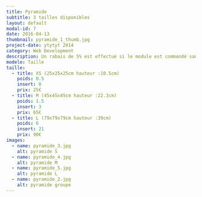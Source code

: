 ```yaml
---
title: Pyramide
subtitle: 3 tailles disponibles
layout: default
modal-id: 7
date: 2016-04-13
thumbnail: pyramide_1_thumb.jpg
project-date: ytytyt 2014
category: Web Development
description: Un rabais de 5% est effectué si le module est commandé sans inserts.
modele: Taille
taille:
  - title: XS (25x25x25cm hauteur :10.5cm)
    poids: 0.5
    insert: 0
    prix: 25€
  - title: M (45x45x45cm hauteur :22.3cm)
    poids: 1.5
    insert: 3
    prix: 65€
  - title: L (79x79x79cm hauteur :39cm)
    poids: 6
    insert: 21
    prix: 90€
images:
  - name: pyramide_3.jpg
    alt: pyramide S
  - name: pyramide_4.jpg
    alt: pyramide M
  - name: pyramide_5.jpg
    alt: pyramide L
  - name: pyramide_2.jpg
    alt: pyramide groupe
---
```

